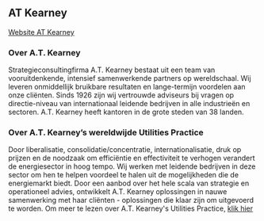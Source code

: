 ## AT Kearney

[Website AT Kearney](http://www.atkearney.nl)

### Over A.T. Kearney
Strategieconsultingfirma A.T. Kearney bestaat uit een team van vooruitdenkende, intensief samenwerkende partners op wereldschaal. Wij leveren onmiddellijk bruikbare resultaten en lange-termijn voordelen aan onze cliënten. Sinds 1926 zijn wij vertrouwde adviseurs bij vragen op directie-niveau van internationaal leidende bedrijven in alle industrieën en sectoren. A.T. Kearney heeft kantoren in de grote steden van 38 landen.

### Over A.T. Kearney’s wereldwijde Utilities Practice
Door liberalisatie, consolidatie/concentratie, internationalisatie, druk op prijzen en de noodzaak om efficiëntie en effectiviteit te verhogen verandert de energiesector in hoog tempo. Wij werken met leidende bedrijven in deze sector om hen te helpen voordeel te halen uit de mogelijkheden die de energiemarkt biedt. Door een aanbod over het hele scala van strategie en operationeel advies, ontwikkelt A.T. Kearney oplossingen in nauwe samenwerking met haar cliënten - oplossingen die klaar zijn om uitgevoerd te worden. Om meer te lezen over A.T. Kearney's Utilities Practice, [klik hier](http://www.atkearney.com/index.php/Our-expertise/utilities.html)
